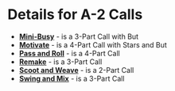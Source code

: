 

# Details for A-2 Calls

* **[Mini-Busy](../a2/mini_busy.md)** - is a 3-Part Call with But
* **[Motivate](../a2/motivate.md)** - is a 4-Part Call with Stars and But
* **[Pass and Roll](../a2/pass_and_roll.md)** - is a 4-Part Call
* **[Remake](../a2/remake.md)** - is a 3-Part Call
* **[Scoot and Weave](../a2/scoot_and_weave.md)** - is a 2-Part Call
* **[Swing and Mix](../a2/swing_and_mix.md)** - is a 3-Part Call